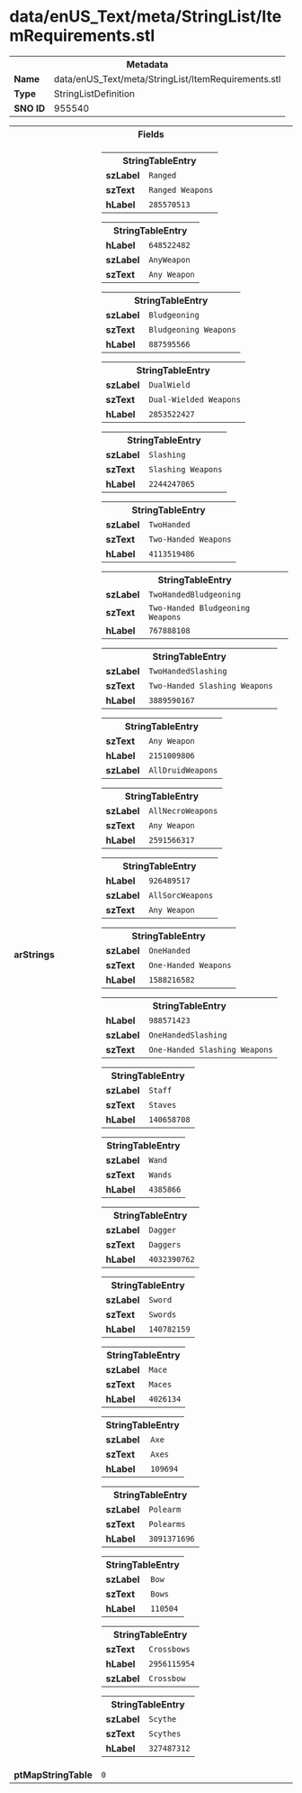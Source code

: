 <h1>data/enUS_Text/meta/StringList/ItemRequirements.stl</h1><table><tr><th colspan="100%">Metadata</th></tr><tr><td><b>Name</b></td><td>data/enUS_Text/meta/StringList/ItemRequirements.stl</td></tr><tr><td><b>Type</b></td><td>StringListDefinition</td></tr><tr><td><b>SNO ID</b></td><td>955540</td></tr></table>

<table><tr><th colspan="100%">Fields</th></tr><tr><td><b>arStrings</b></td><td><table><tr><th colspan="100%">StringTableEntry</th></tr><tr><td><b>szLabel</b></td><td><code>Ranged</code></td></tr><tr><td><b>szText</b></td><td><code>Ranged Weapons</code></td></tr><tr><td><b>hLabel</b></td><td><code>285570513</code></td></tr></table>


<table><tr><th colspan="100%">StringTableEntry</th></tr><tr><td><b>hLabel</b></td><td><code>648522482</code></td></tr><tr><td><b>szLabel</b></td><td><code>AnyWeapon</code></td></tr><tr><td><b>szText</b></td><td><code>Any Weapon</code></td></tr></table>


<table><tr><th colspan="100%">StringTableEntry</th></tr><tr><td><b>szLabel</b></td><td><code>Bludgeoning</code></td></tr><tr><td><b>szText</b></td><td><code>Bludgeoning Weapons</code></td></tr><tr><td><b>hLabel</b></td><td><code>887595566</code></td></tr></table>


<table><tr><th colspan="100%">StringTableEntry</th></tr><tr><td><b>szLabel</b></td><td><code>DualWield</code></td></tr><tr><td><b>szText</b></td><td><code>Dual-Wielded Weapons</code></td></tr><tr><td><b>hLabel</b></td><td><code>2853522427</code></td></tr></table>


<table><tr><th colspan="100%">StringTableEntry</th></tr><tr><td><b>szLabel</b></td><td><code>Slashing</code></td></tr><tr><td><b>szText</b></td><td><code>Slashing Weapons</code></td></tr><tr><td><b>hLabel</b></td><td><code>2244247065</code></td></tr></table>


<table><tr><th colspan="100%">StringTableEntry</th></tr><tr><td><b>szLabel</b></td><td><code>TwoHanded</code></td></tr><tr><td><b>szText</b></td><td><code>Two-Handed Weapons</code></td></tr><tr><td><b>hLabel</b></td><td><code>4113519486</code></td></tr></table>


<table><tr><th colspan="100%">StringTableEntry</th></tr><tr><td><b>szLabel</b></td><td><code>TwoHandedBludgeoning</code></td></tr><tr><td><b>szText</b></td><td><code>Two-Handed Bludgeoning Weapons</code></td></tr><tr><td><b>hLabel</b></td><td><code>767888108</code></td></tr></table>


<table><tr><th colspan="100%">StringTableEntry</th></tr><tr><td><b>szLabel</b></td><td><code>TwoHandedSlashing</code></td></tr><tr><td><b>szText</b></td><td><code>Two-Handed Slashing Weapons</code></td></tr><tr><td><b>hLabel</b></td><td><code>3889590167</code></td></tr></table>


<table><tr><th colspan="100%">StringTableEntry</th></tr><tr><td><b>szText</b></td><td><code>Any Weapon</code></td></tr><tr><td><b>hLabel</b></td><td><code>2151009806</code></td></tr><tr><td><b>szLabel</b></td><td><code>AllDruidWeapons</code></td></tr></table>


<table><tr><th colspan="100%">StringTableEntry</th></tr><tr><td><b>szLabel</b></td><td><code>AllNecroWeapons</code></td></tr><tr><td><b>szText</b></td><td><code>Any Weapon</code></td></tr><tr><td><b>hLabel</b></td><td><code>2591566317</code></td></tr></table>


<table><tr><th colspan="100%">StringTableEntry</th></tr><tr><td><b>hLabel</b></td><td><code>926489517</code></td></tr><tr><td><b>szLabel</b></td><td><code>AllSorcWeapons</code></td></tr><tr><td><b>szText</b></td><td><code>Any Weapon</code></td></tr></table>


<table><tr><th colspan="100%">StringTableEntry</th></tr><tr><td><b>szLabel</b></td><td><code>OneHanded</code></td></tr><tr><td><b>szText</b></td><td><code>One-Handed Weapons</code></td></tr><tr><td><b>hLabel</b></td><td><code>1588216582</code></td></tr></table>


<table><tr><th colspan="100%">StringTableEntry</th></tr><tr><td><b>hLabel</b></td><td><code>988571423</code></td></tr><tr><td><b>szLabel</b></td><td><code>OneHandedSlashing</code></td></tr><tr><td><b>szText</b></td><td><code>One-Handed Slashing Weapons</code></td></tr></table>


<table><tr><th colspan="100%">StringTableEntry</th></tr><tr><td><b>szLabel</b></td><td><code>Staff</code></td></tr><tr><td><b>szText</b></td><td><code>Staves</code></td></tr><tr><td><b>hLabel</b></td><td><code>140658708</code></td></tr></table>


<table><tr><th colspan="100%">StringTableEntry</th></tr><tr><td><b>szLabel</b></td><td><code>Wand</code></td></tr><tr><td><b>szText</b></td><td><code>Wands</code></td></tr><tr><td><b>hLabel</b></td><td><code>4385866</code></td></tr></table>


<table><tr><th colspan="100%">StringTableEntry</th></tr><tr><td><b>szLabel</b></td><td><code>Dagger</code></td></tr><tr><td><b>szText</b></td><td><code>Daggers</code></td></tr><tr><td><b>hLabel</b></td><td><code>4032390762</code></td></tr></table>


<table><tr><th colspan="100%">StringTableEntry</th></tr><tr><td><b>szLabel</b></td><td><code>Sword</code></td></tr><tr><td><b>szText</b></td><td><code>Swords</code></td></tr><tr><td><b>hLabel</b></td><td><code>140782159</code></td></tr></table>


<table><tr><th colspan="100%">StringTableEntry</th></tr><tr><td><b>szLabel</b></td><td><code>Mace</code></td></tr><tr><td><b>szText</b></td><td><code>Maces</code></td></tr><tr><td><b>hLabel</b></td><td><code>4026134</code></td></tr></table>


<table><tr><th colspan="100%">StringTableEntry</th></tr><tr><td><b>szLabel</b></td><td><code>Axe</code></td></tr><tr><td><b>szText</b></td><td><code>Axes</code></td></tr><tr><td><b>hLabel</b></td><td><code>109694</code></td></tr></table>


<table><tr><th colspan="100%">StringTableEntry</th></tr><tr><td><b>szLabel</b></td><td><code>Polearm</code></td></tr><tr><td><b>szText</b></td><td><code>Polearms</code></td></tr><tr><td><b>hLabel</b></td><td><code>3091371696</code></td></tr></table>


<table><tr><th colspan="100%">StringTableEntry</th></tr><tr><td><b>szLabel</b></td><td><code>Bow</code></td></tr><tr><td><b>szText</b></td><td><code>Bows</code></td></tr><tr><td><b>hLabel</b></td><td><code>110504</code></td></tr></table>


<table><tr><th colspan="100%">StringTableEntry</th></tr><tr><td><b>szText</b></td><td><code>Crossbows</code></td></tr><tr><td><b>hLabel</b></td><td><code>2956115954</code></td></tr><tr><td><b>szLabel</b></td><td><code>Crossbow</code></td></tr></table>


<table><tr><th colspan="100%">StringTableEntry</th></tr><tr><td><b>szLabel</b></td><td><code>Scythe</code></td></tr><tr><td><b>szText</b></td><td><code>Scythes</code></td></tr><tr><td><b>hLabel</b></td><td><code>327487312</code></td></tr></table>


</td></tr><tr><td><b>ptMapStringTable</b></td><td><code>0</code></td></tr></table>

